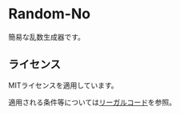 <!--
Random-No
Copyright (c) 2021~Present Nakatai.
This software is released under the MIT License.
https://opensource.org/licenses/mit-license.php
-->
# Random-No

簡易な乱数生成器です。

## ライセンス

MITライセンスを適用しています。

適用される条件等については[リーガルコード](https://raw.githubusercontent.com/Nakatai-0322/Random-No/main/LICENSE)を参照。
